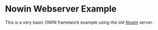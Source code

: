 # Nowin Webserver Example

This is a very basic OWIN framework example using the old [Nowin](https://github.com/Bobris/Nowin) server.
